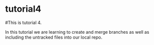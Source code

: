 # tutorial4


#This is tutorial 4.

In this tutorial we are learning to create and merge branches as well as including the untracked files into our local repo.